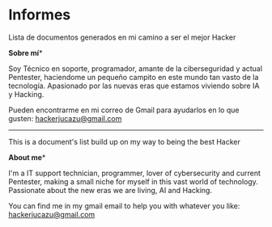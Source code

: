 # Informes
Lista de documentos generados en mi camino a ser el mejor Hacker


****Sobre mí*****

Soy Técnico en soporte, programador, amante de la ciberseguridad y actual Pentester, haciendome un pequeño campito en este mundo tan vasto de la tecnología. Apasionado por las nuevas eras que estamos viviendo sobre IA y Hacking.

Pueden encontrarme en mi correo de Gmail para ayudarlos en lo que gusten: hackerjucazu@gmail.com

---------------------------------------------------------------------------------------------------------------------------------------------

This is a document's list build up on my way to being the best Hacker

****About me*****

I'm a IT support technician, programmer, lover of cybersecurity and current Pentester, making a small niche for myself in this vast world of technology. Passionate about the new eras we are living, AI and Hacking.

You can find me in my gmail email to help you with whatever you like: hackerjucazu@gmail.com
